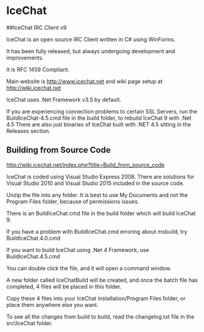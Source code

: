# IceChat

##IceChat IRC Client v9

IceChat is an open source IRC Client written in C# using WinForms.

It has been fully released, but always undergoing development and improvements.

It is RFC 1459 Compliant.

Main website is http://www.icechat.net and wiki page setup at http://wiki.icechat.net 

IceChat uses .Net Framework v3.5 by default.

If you are experiencing connection problems to certain SSL Servers, run the BuildIceChat-4.5.cmd file in the build folder, to rebuild IceChat 9 with .Net 4.5
There are also just binaries of IceChat built with .NET 4.5 sitting in the Releases section.

## Building from Source Code

http://wiki.icechat.net/index.php?title=Build_from_source_code

IceChat is coded using Visual Studio Express 2008. There are solutions for Visual Studio 2010 and Visual Studio 2015 included in the source code.

Unzip the file into any folder. It is best to use My Documents and not the Program Files folder, because of permissions issues.

There is an BuildIceChat.cmd file in the build folder which will build IceChat 9.

If you have a problem with BuildIceChat.cmd erroring about msbuild, try BuildIceChat.4.0.cmd

If you want to build IceChat using .Net 4 Framework, use BuildIceChat.4.5.cmd

You can double click the file, and it will open a command window.

A new folder called IceChatBuild will be created, and once the batch file has completed, 4 files will be placed in this folder.

Copy these 4 files into your IceChat installation/Program Files folder, or place them anywhere else you want.

To see all the changes from build to build, read the changelog.txt file in the src\IceChat folder.


